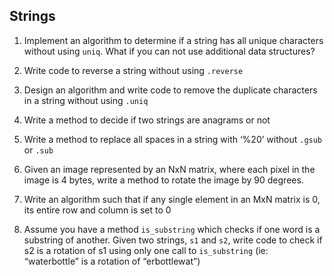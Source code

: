 ## Strings

1. Implement an algorithm to determine if a string has all unique characters without using `uniq`. What if you can not use additional data structures?

2. Write code to reverse a string without using `.reverse`

3. Design an algorithm and write code to remove the duplicate characters in a string without using `.uniq`

4. Write a method to decide if two strings are anagrams or not

5. Write a method to replace all spaces in a string with ‘%20’ without `.gsub` or `.sub`

6. Given an image represented by an NxN matrix, where each pixel in the image is 4 bytes, write a method to rotate the image by 90 degrees.

7. Write an algorithm such that if any single element in an MxN matrix is 0, its entire row and column is set to 0

8. Assume you have a method `is_substring` which checks if one word is a substring of another. Given two strings, `s1` and `s2`, write code to check if s2 is a rotation of s1 using only one call to `is_substring` (ie: “waterbottle” is a rotation of “erbottlewat”)

